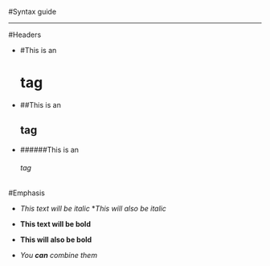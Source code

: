 #Syntax guide
<hr />

#Headers

 * #This is an <h1> tag
 * ##This is an <h2> tag
 * ######This is an <h6> tag


#Emphasis

 * *This text will be italic*
 *_This will also be italic_

 * **This text will be bold**
 * __This will also be bold__

 * _You **can** combine them_

